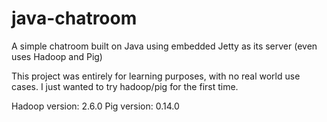 # java-chatroom
 A simple chatroom built on Java using embedded Jetty as its server (even uses Hadoop and Pig)

This project was entirely for learning purposes, with no real world use cases.
I just wanted to try hadoop/pig for the first time.

Hadoop version: 2.6.0
Pig version: 0.14.0
